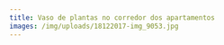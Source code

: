 ```yaml
---
title: Vaso de plantas no corredor dos apartamentos
images: /img/uploads/18122017-img_9053.jpg
---
```


